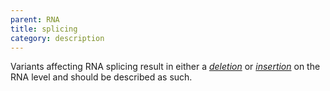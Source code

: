 ```yaml
---
parent: RNA
title: splicing
category: description
---
```


Variants affecting RNA splicing result in either a [_deletion_](/recommendations/RNA/variant/deletion/) or [_insertion_](/recommendations/RNA/variant/insertion/) on the RNA level and should be described as such.